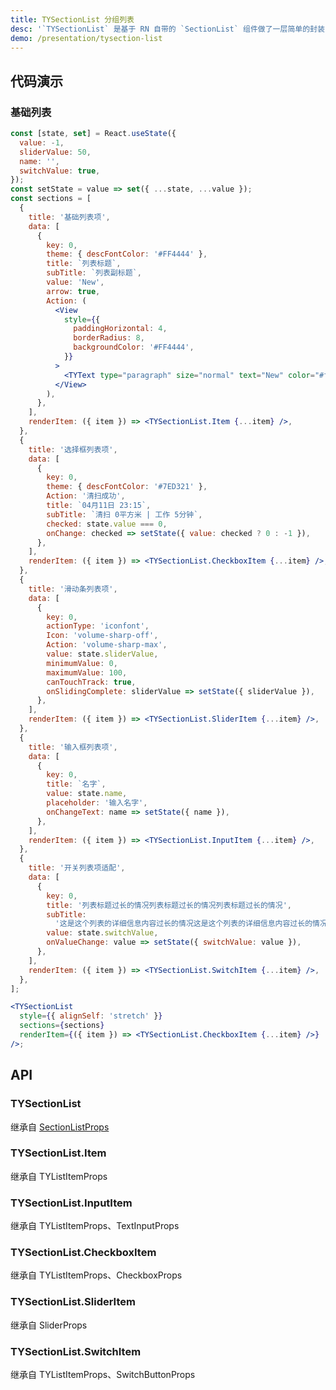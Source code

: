 ```yaml
---
title: TYSectionList 分组列表
desc: '`TYSectionList` 是基于 RN 自带的 `SectionList` 组件做了一层简单的封装，因此该组件可以复用所有 [SectionList 的属性](https://facebook.github.io/react-native/docs/sectionlist#props)。<br/>在需要列表的情况下只需要传递 `sections` 即可定制对应列表项，其中如果有 `title` 字段则会有默认的 `SectionHeader` ，另外其中的 `data` 中的所有值将会被作为 `props` 传递给 `TYSectionList.Item` 组件。<br/>如果需要定制列表项，给 `TYSectionList` 覆盖 `renderItem` 即可，如果某一区块的列表项需要定制则可以给 `sections` 中添加 `renderItem` 给该区块定制列表项，如果列表项中只有单独几个项需要定制，那么您甚至可以在 `data` 字段里面传入 `renderItem` 定制该列表项组件。'
demo: /presentation/tysection-list
---
```


## 代码演示

### 基础列表

```jsx
const [state, set] = React.useState({
  value: -1,
  sliderValue: 50,
  name: '',
  switchValue: true,
});
const setState = value => set({ ...state, ...value });
const sections = [
  {
    title: '基础列表项',
    data: [
      {
        key: 0,
        theme: { descFontColor: '#FF4444' },
        title: `列表标题`,
        subTitle: `列表副标题`,
        value: 'New',
        arrow: true,
        Action: (
          <View
            style={{
              paddingHorizontal: 4,
              borderRadius: 8,
              backgroundColor: '#FF4444',
            }}
          >
            <TYText type="paragraph" size="normal" text="New" color="#fff" />
          </View>
        ),
      },
    ],
    renderItem: ({ item }) => <TYSectionList.Item {...item} />,
  },
  {
    title: '选择框列表项',
    data: [
      {
        key: 0,
        theme: { descFontColor: '#7ED321' },
        Action: '清扫成功',
        title: `04月11日 23:15`,
        subTitle: `清扫 0平方米 | 工作 5分钟`,
        checked: state.value === 0,
        onChange: checked => setState({ value: checked ? 0 : -1 }),
      },
    ],
    renderItem: ({ item }) => <TYSectionList.CheckboxItem {...item} />,
  },
  {
    title: '滑动条列表项',
    data: [
      {
        key: 0,
        actionType: 'iconfont',
        Icon: 'volume-sharp-off',
        Action: 'volume-sharp-max',
        value: state.sliderValue,
        minimumValue: 0,
        maximumValue: 100,
        canTouchTrack: true,
        onSlidingComplete: sliderValue => setState({ sliderValue }),
      },
    ],
    renderItem: ({ item }) => <TYSectionList.SliderItem {...item} />,
  },
  {
    title: '输入框列表项',
    data: [
      {
        key: 0,
        title: `名字`,
        value: state.name,
        placeholder: '输入名字',
        onChangeText: name => setState({ name }),
      },
    ],
    renderItem: ({ item }) => <TYSectionList.InputItem {...item} />,
  },
  {
    title: '开关列表项适配',
    data: [
      {
        key: 0,
        title: '列表标题过长的情况列表标题过长的情况列表标题过长的情况',
        subTitle:
          '这是这个列表的详细信息内容过长的情况这是这个列表的详细信息内容过长的情况',
        value: state.switchValue,
        onValueChange: value => setState({ switchValue: value }),
      },
    ],
    renderItem: ({ item }) => <TYSectionList.SwitchItem {...item} />,
  },
];

<TYSectionList
  style={{ alignSelf: 'stretch' }}
  sections={sections}
  renderItem={({ item }) => <TYSectionList.CheckboxItem {...item} />}
/>;
```

## API

### TYSectionList

继承自 [SectionListProps](https://reactnative.dev/docs/sectionlist#props)

<API name="TYSectionListProps"></API>

### TYSectionList.Item

继承自 <HLink to="TYListItem">TYListItemProps</HLink>

<API name="TYListItemProps"></API>

### TYSectionList.InputItem

继承自 <HLink to="TYListItem#api">TYListItemProps</HLink>、<HLink to="https://reactnative.dev/docs/textinput#props">TextInputProps</HLink>

<API name="TYSectionInputProps"></API>

### TYSectionList.CheckboxItem

继承自 <HLink to="TYListItem#api">TYListItemProps</HLink>、<HLink to="Checkbox#api">CheckboxProps</HLink>

<API name="TYListItemProps"></API>

### TYSectionList.SliderItem

继承自 <HLink to="Slider#api">SliderProps</HLink>

<API name="TYSectionSliderProps"></API>

### TYSectionList.SwitchItem

继承自 <HLink to="TYListItem#api">TYListItemProps</HLink>、<HLink to="SwitchButton#api">SwitchButtonProps</HLink>
